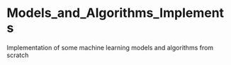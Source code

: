 # Models_and_Algorithms_Implements
Implementation of some machine learning models and algorithms from scratch 
